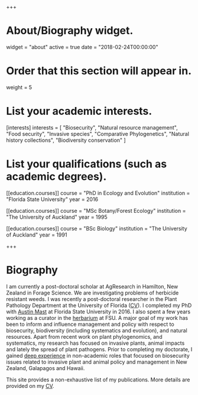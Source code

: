 +++
# About/Biography widget.
widget = "about"
active = true
date = "2018-02-24T00:00:00"

# Order that this section will appear in.
weight = 5

# List your academic interests.
[interests]
  interests = [
    "Biosecurity",
    "Natural resource management",
    "Food security",
    "Invasive species",
    "Comparative Phylogenetics",
    "Natural history collections",
    "Biodiversity conservation"
  ]

# List your qualifications (such as academic degrees).
[[education.courses]]
  course = "PhD in Ecology and Evolution"
  institution = "Florida State University"
  year = 2016

[[education.courses]]
  course = "MSc Botany/Forest Ecology"
  institution = "The University of Auckland"
  year = 1995

[[education.courses]]
  course = "BSc Biology"
  institution = "The University of Auckland"
  year = 1991
 
+++

# Biography

I am currently a post-doctoral scholar at AgResearch in Hamilton, New Zealand in Forage Science. We are investigating problems of herbicide resistant weeds. I was recently a post-doctoral researcher in the Plant Pathology Department at the University of Florida ([CV](pdf/Buddenhagen_CV_20180212.pdf)). I completed my PhD with [Austin Mast](http://mastlab.org) at Florida State University in 2016. I also spent a few years working as a curator in the [herbarium](http://herbarium.bio.fsu.edu/) at FSU. A major goal of my work has been to inform and influence management and policy with respect to biosecurity, biodiversity (including systematics and evolution), and natural resources. Apart from recent work on plant phylogenomics, and systematics, my research has focused on invasive plants, animal impacts and lately the spread of plant pathogens. Prior to completing my doctorate, I gained [deep experience](https://scholar.google.co.nz/citations?user=2K3JyE4AAAAJ&hl=en) in non-academic roles that focused on biosecurity issues related to invasive plant and animal policy and management in New Zealand, Galapagos and Hawaii. 


This site provides a non-exhaustive list of my publications. More details are provided on my [CV](pdf/BuddenhagenCV20170723.pdf).
